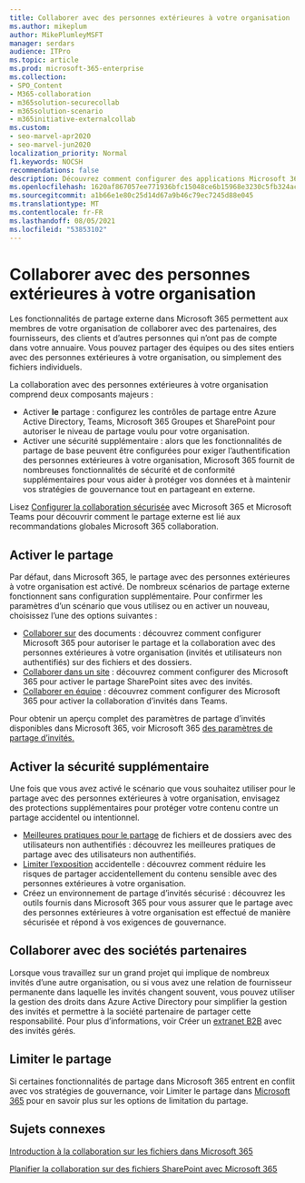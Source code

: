 ```yaml
---
title: Collaborer avec des personnes extérieures à votre organisation
ms.author: mikeplum
author: MikePlumleyMSFT
manager: serdars
audience: ITPro
ms.topic: article
ms.prod: microsoft-365-enterprise
ms.collection:
- SPO_Content
- M365-collaboration
- m365solution-securecollab
- m365solution-scenario
- m365initiative-externalcollab
ms.custom:
- seo-marvel-apr2020
- seo-marvel-jun2020
localization_priority: Normal
f1.keywords: NOCSH
recommendations: false
description: Découvrez comment configurer des applications Microsoft 365 telles que Teams, OneDrive et SharePoint pour la collaboration avec des personnes extérieures à votre organisation.
ms.openlocfilehash: 1620af867057ee771936bfc15048ce6b15968e3230c5fb324acc7bc5141af20d
ms.sourcegitcommit: a1b66e1e80c25d14d67a9b46c79ec7245d88e045
ms.translationtype: MT
ms.contentlocale: fr-FR
ms.lasthandoff: 08/05/2021
ms.locfileid: "53853102"
---
```

# <a name="collaborating-with-people-outside-your-organization"></a>Collaborer avec des personnes extérieures à votre organisation

Les fonctionnalités de partage externe dans Microsoft 365 permettent aux membres de votre organisation de collaborer avec des partenaires, des fournisseurs, des clients et d’autres personnes qui n’ont pas de compte dans votre annuaire. Vous pouvez partager des équipes ou des sites entiers avec des personnes extérieures à votre organisation, ou simplement des fichiers individuels.

La collaboration avec des personnes extérieures à votre organisation comprend deux composants majeurs :

- Activer **le** partage : configurez les contrôles de partage entre Azure Active Directory, Teams, Microsoft 365 Groupes et SharePoint pour autoriser le niveau de partage voulu pour votre organisation.
-  Activer une sécurité supplémentaire : alors que les fonctionnalités de partage de base peuvent être configurées pour exiger l’authentification des personnes extérieures à votre organisation, Microsoft 365 fournit de nombreuses fonctionnalités de sécurité et de conformité supplémentaires pour vous aider à protéger vos données et à maintenir vos stratégies de gouvernance tout en partageant en externe.

Lisez [Configurer la collaboration sécurisée](/microsoft-365/solutions/setup-secure-collaboration-with-teams) avec Microsoft 365 et Microsoft Teams pour découvrir comment le partage externe est lié aux recommandations globales Microsoft 365 collaboration.

## <a name="enable-sharing"></a>Activer le partage

Par défaut, dans Microsoft 365, le partage avec des personnes extérieures à votre organisation est activé. De nombreux scénarios de partage externe fonctionnent sans configuration supplémentaire. Pour confirmer les paramètres d’un scénario que vous utilisez ou en activer un nouveau, choisissez l’une des options suivantes :

- [Collaborer sur](collaborate-on-documents.md) des documents : découvrez comment configurer Microsoft 365 pour autoriser le partage et la collaboration avec des personnes extérieures à votre organisation (invités et utilisateurs non authentifiés) sur des fichiers et des dossiers.
- [Collaborer dans un site](collaborate-in-site.md) : découvrez comment configurer des Microsoft 365 pour activer le partage SharePoint sites avec des invités.
- [Collaborer en équipe](collaborate-as-team.md) : découvrez comment configurer des Microsoft 365 pour activer la collaboration d’invités dans Teams.

Pour obtenir un aperçu complet des paramètres de partage d’invités disponibles dans Microsoft 365, voir Microsoft 365 [des paramètres de partage d’invités.](microsoft-365-guest-settings.md)

## <a name="enable-additional-security"></a>Activer la sécurité supplémentaire

Une fois que vous avez activé le scénario que vous souhaitez utiliser pour le partage avec des personnes extérieures à votre organisation, envisagez des protections supplémentaires pour protéger votre contenu contre un partage accidentel ou intentionnel.

- [Meilleures pratiques pour le partage](best-practices-anonymous-sharing.md) de fichiers et de dossiers avec des utilisateurs non authentifiés : découvrez les meilleures pratiques de partage avec des utilisateurs non authentifiés.
- [Limiter l’exposition](share-limit-accidental-exposure.md) accidentelle : découvrez comment réduire les risques de partager accidentellement du contenu sensible avec des personnes extérieures à votre organisation.
- [](create-secure-guest-sharing-environment.md) Créez un environnement de partage d’invités sécurisé : découvrez les outils fournis dans Microsoft 365 pour vous assurer que le partage avec des personnes extérieures à votre organisation est effectué de manière sécurisée et répond à vos exigences de gouvernance.

## <a name="collaborate-with-partner-companies"></a>Collaborer avec des sociétés partenaires

Lorsque vous travaillez sur un grand projet qui implique de nombreux invités d’une autre organisation, ou si vous avez une relation de fournisseur permanente dans laquelle les invités changent souvent, vous pouvez utiliser la gestion des droits dans Azure Active Directory pour simplifier la gestion des invités et permettre à la société partenaire de partager cette responsabilité. Pour plus d’informations, voir Créer un [extranet B2B](b2b-extranet.md) avec des invités gérés.

## <a name="limit-sharing"></a>Limiter le partage

Si certaines fonctionnalités de partage dans Microsoft 365 entrent en conflit avec vos stratégies de gouvernance, voir Limiter le partage dans [Microsoft 365](microsoft-365-limit-sharing.md) pour en savoir plus sur les options de limitation du partage.

## <a name="related-topics"></a>Sujets connexes

[Introduction à la collaboration sur les fichiers dans Microsoft 365](/sharepoint/intro-to-file-collaboration)

[Planifier la collaboration sur des fichiers SharePoint avec Microsoft 365](/sharepoint/deploy-file-collaboration)
